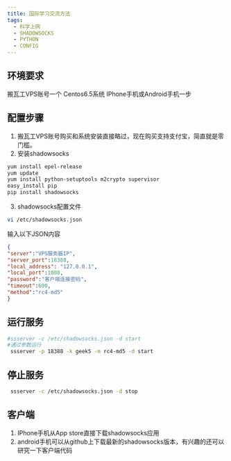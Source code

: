 ```yaml
---
title: 国际学习交流方法
tags:
  - 科学上网
  - SHADOWSOCKS
  - PYTHON
  - CONFIG
---
```


## 环境要求
搬瓦工VPS账号一个
Centos6.5系统
IPhone手机或Android手机一步

## 配置步骤
1. 搬瓦工VPS账号购买和系统安装直接略过，现在购买支持支付宝，简直就是零门槛。
2. 安装shadowsocks  

```bash
yum install epel-release  
yum update  
yum install python-setuptools m2crypto supervisor  
easy_install pip  
pip install shadowsocks
```

3. shadowsocks配置文件 

```bash
vi /etc/shadowsocks.json
```

输入以下JSON内容  

```json
{ 
"server":"VPS服务器IP", 
"server_port":18388, 
"local_address": "127.0.0.1", 
"local_port":1080, 
"password":"客户端连接密码", 
"timeout":600, 
"method":"rc4-md5"
}
```

## 运行服务
```bash
#ssserver -c /etc/shadowsocks.json -d start
#通过参数运行
 ssserver -p 18388 -k geek5 -m rc4-md5 -d start
```

## 停止服务
```bash
 ssserver -c /etc/shadowsocks.json -d stop
```

## 客户端
1. IPhone手机从App store直接下载shadowsocks应用
2. android手机可以从github上下载最新的shadowsocks版本，有兴趣的还可以研究一下客户端代码
